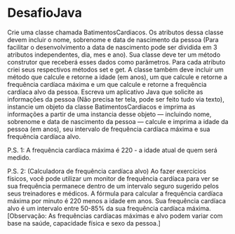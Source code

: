 # DesafioJava

Crie uma classe chamada BatimentosCardiacos. Os atributos dessa classe devem incluir o nome, sobrenome e data de nascimento da pessoa (Para facilitar o desenvolvimento a data de nascimento pode ser dividida em 3 atributos independentes, dia, mes e ano). Sua classe deve ter um método construtor que receberá esses dados como parâmetros. Para cada atributo criei seus respectivos métodos set e get. A classe também deve incluir um método que calcule e retorne a idade (em anos), um que calcule e retorne a frequência cardíaca máxima e um que calcule e retorne a frequência cardíaca alvo da pessoa. Escreva um aplicativo Java que solicite as informações da pessoa (Não precisa ter tela, pode ser feito tudo via texto), instancie um objeto da classe BatimentosCardiacos e imprima as informações a partir de uma instancia desse objeto — incluindo nome, sobrenome e data de nascimento da pessoa — calcule e imprima a idade da pessoa (em anos), seu intervalo de frequência cardíaca máxima e sua frequência cardíaca alvo.

P.S. 1: A frequência cardíaca máxima é 220 - a idade atual de quem será medido.

P.S. 2: (Calculadora de frequência cardíaca alvo) Ao fazer exercícios físicos, você pode utilizar um monitor de frequência cardíaca para ver se sua frequência permanece dentro de um intervalo seguro sugerido pelos seus treinadores e médicos. A fórmula para calcular a frequência cardíaca máxima por minuto é 220 menos a idade em anos. Sua frequência cardíaca alvo é um intervalo entre 50-85% da sua frequência cardíaca máxima. [Observação: As frequências cardíacas máximas e alvo podem variar com base na saúde, capacidade física e sexo da pessoa.]

